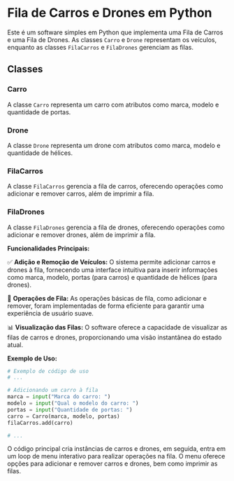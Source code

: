 # Fila de Carros e Drones em Python

Este é um software simples em Python que implementa uma Fila de Carros e uma Fila de Drones. As classes `Carro` e `Drone` representam os veículos, enquanto as classes `FilaCarros` e `FilaDrones` gerenciam as filas.

## Classes

### Carro

A classe `Carro` representa um carro com atributos como marca, modelo e quantidade de portas.

### Drone

A classe `Drone` representa um drone com atributos como marca, modelo e quantidade de hélices.

### FilaCarros

A classe `FilaCarros` gerencia a fila de carros, oferecendo operações como adicionar e remover carros, além de imprimir a fila.

### FilaDrones

A classe `FilaDrones` gerencia a fila de drones, oferecendo operações como adicionar e remover drones, além de imprimir a fila.

**Funcionalidades Principais:**

✅ **Adição e Remoção de Veículos:** O sistema permite adicionar carros e drones à fila, fornecendo uma interface intuitiva para inserir informações como marca, modelo, portas (para carros) e quantidade de hélices (para drones).

🔄 **Operações de Fila:** As operações básicas de fila, como adicionar e remover, foram implementadas de forma eficiente para garantir uma experiência de usuário suave.

📊 **Visualização das Filas:** O software oferece a capacidade de visualizar as filas de carros e drones, proporcionando uma visão instantânea do estado atual.

**Exemplo de Uso:**

```python
# Exemplo de código de uso
# ...

# Adicionando um carro à fila
marca = input("Marca do carro: ")
modelo = input("Qual o modelo do carro: ")
portas = input("Quantidade de portas: ")
carro = Carro(marca, modelo, portas)
filaCarros.add(carro)

# ...
```

O código principal cria instâncias de carros e drones, em seguida, entra em um loop de menu interativo para realizar operações na fila. O menu oferece opções para adicionar e remover carros e drones, bem como imprimir as filas.
